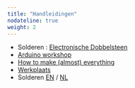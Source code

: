 ```yaml
---
title: "Handleidingen"
nodateline: true
weight: 2
---
```


* Solderen : [Electronische Dobbelsteen](/handleidingen/dobbelsteen/)
* [Arduino workshop](https://arduino.tkkrlab.space/)
* [How to make (almost) everything](/handleidingen/make_everything/)
* [Werkplaats](/handleidingen/werkplaats/)
* Solderen [EN](fullsoldercomic_en.pdf) / [NL](fullsoldercomic_en.pdf)
